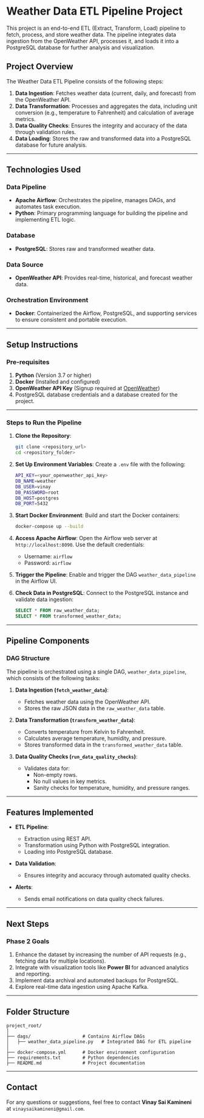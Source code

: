 # Weather Data ETL Pipeline Project

This project is an end-to-end ETL (Extract, Transform, Load) pipeline to fetch, process, and store weather data. The pipeline integrates data ingestion from the OpenWeather API, processes it, and loads it into a PostgreSQL database for further analysis and visualization.

## **Project Overview**

The Weather Data ETL Pipeline consists of the following steps:
1. **Data Ingestion**: Fetches weather data (current, daily, and forecast) from the OpenWeather API.
2. **Data Transformation**: Processes and aggregates the data, including unit conversion (e.g., temperature to Fahrenheit) and calculation of average metrics.
3. **Data Quality Checks**: Ensures the integrity and accuracy of the data through validation rules.
4. **Data Loading**: Stores the raw and transformed data into a PostgreSQL database for future analysis.

---

## **Technologies Used**

### **Data Pipeline**
- **Apache Airflow**: Orchestrates the pipeline, manages DAGs, and automates task execution.
- **Python**: Primary programming language for building the pipeline and implementing ETL logic.

### **Database**
- **PostgreSQL**: Stores raw and transformed weather data.

### **Data Source**
- **OpenWeather API**: Provides real-time, historical, and forecast weather data.

### **Orchestration Environment**
- **Docker**: Containerized the Airflow, PostgreSQL, and supporting services to ensure consistent and portable execution.

---

## **Setup Instructions**

### **Pre-requisites**
1. **Python** (Version 3.7 or higher)
2. **Docker** (Installed and configured)
3. **OpenWeather API Key** (Signup required at [OpenWeather](https://openweathermap.org/))
4. PostgreSQL database credentials and a database created for the project.

---

### **Steps to Run the Pipeline**

1. **Clone the Repository**:
   ```bash
   git clone <repository_url>
   cd <repository_folder>
   ```

2. **Set Up Environment Variables**:
   Create a `.env` file with the following:
   ```bash
   API_KEY=<your_openweather_api_key>
   DB_NAME=weather
   DB_USER=vinay
   DB_PASSWORD=root
   DB_HOST=postgres
   DB_PORT=5432
   ```

3. **Start Docker Environment**:
   Build and start the Docker containers:
   ```bash
   docker-compose up --build
   ```

4. **Access Apache Airflow**:
   Open the Airflow web server at `http://localhost:8090`. Use the default credentials:
   - Username: `airflow`
   - Password: `airflow`

5. **Trigger the Pipeline**:
   Enable and trigger the DAG `weather_data_pipeline` in the Airflow UI.

6. **Check Data in PostgreSQL**:
   Connect to the PostgreSQL instance and validate data ingestion:
   ```sql
   SELECT * FROM raw_weather_data;
   SELECT * FROM transformed_weather_data;
   ```

---

## **Pipeline Components**

### **DAG Structure**
The pipeline is orchestrated using a single DAG, `weather_data_pipeline`, which consists of the following tasks:
1. **Data Ingestion (`fetch_weather_data`)**:
   - Fetches weather data using the OpenWeather API.
   - Stores the raw JSON data in the `raw_weather_data` table.

2. **Data Transformation (`transform_weather_data`)**:
   - Converts temperature from Kelvin to Fahrenheit.
   - Calculates average temperature, humidity, and pressure.
   - Stores transformed data in the `transformed_weather_data` table.

3. **Data Quality Checks (`run_data_quality_checks`)**:
   - Validates data for:
     - Non-empty rows.
     - No null values in key metrics.
     - Sanity checks for temperature, humidity, and pressure ranges.

---

## **Features Implemented**

- **ETL Pipeline**:
  - Extraction using REST API.
  - Transformation using Python with PostgreSQL integration.
  - Loading into PostgreSQL database.

- **Data Validation**:
  - Ensures integrity and accuracy through automated quality checks.

- **Alerts**:
  - Sends email notifications on data quality check failures.

---

## **Next Steps**

### **Phase 2 Goals**
1. Enhance the dataset by increasing the number of API requests (e.g., fetching data for multiple locations).
2. Integrate with visualization tools like **Power BI** for advanced analytics and reporting.
3. Implement data archival and automated backups for PostgreSQL.
4. Explore real-time data ingestion using Apache Kafka.

---

## **Folder Structure**

```
project_root/
│
├── dags/                   # Contains Airflow DAGs
│   ├── weather_data_pipeline.py   # Integrated DAG for ETL pipeline
│
├── docker-compose.yml      # Docker environment configuration
├── requirements.txt        # Python dependencies
├── README.md               # Project documentation
```

---

## **Contact**

For any questions or suggestions, feel free to contact **Vinay Sai Kamineni** at `vinaysaikamineni@gmail.com`.
